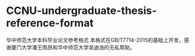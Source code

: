 # CCNU-undergraduate-thesis-reference-format
华中师范大学本科毕业论文参考格式
本格式在GB/T7714-2015的基础上开发，感谢厦门大学潘王雨昂和华中师范大学吴迪浩的无私帮助。
